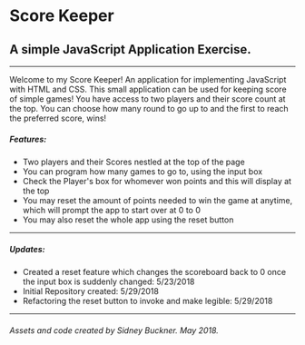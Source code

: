 # Score Keeper
## A simple JavaScript Application Exercise.

---

Welcome to my Score Keeper! An application for implementing JavaScript with HTML and CSS.
This small application can be used for keeping score of simple games! You have access to two players
and their score count at the top. You can choose how many round to go up to and the first to reach the
preferred score, wins!

##### Features:

+ Two players and their Scores nestled at the top of the page
+ You can program how many games to go to, using the input box
+ Check the Player's box for whomever won points and this will display at the top
+ You may reset the amount of points needed to win the game at anytime, which will prompt the app to start over at 0 to 0
+ You may also reset the whole app using the reset button

---

##### Updates:
+ Created a reset feature which changes the scoreboard back to 0 once the input box is suddenly changed: 5/23/2018
+ Initial Repository created: 5/29/2018
+ Refactoring the reset button to invoke and make legible: 5/29/2018

---
###### Assets and code created by Sidney Buckner. May 2018.
